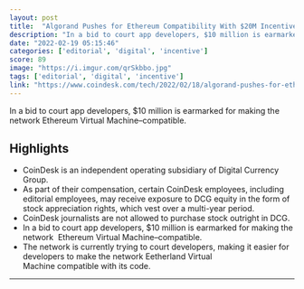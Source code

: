 ```yaml
---
layout: post
title:  "Algorand Pushes for Ethereum Compatibility With $20M Incentive Program"
description: "In a bid to court app developers, $10 million is earmarked for making the network Ethereum Virtual Machine–compatible."
date: "2022-02-19 05:15:46"
categories: ['editorial', 'digital', 'incentive']
score: 89
image: "https://i.imgur.com/qrSkbbo.jpg"
tags: ['editorial', 'digital', 'incentive']
link: "https://www.coindesk.com/tech/2022/02/18/algorand-pushes-for-ethereum-compatibility-with-20m-incentive-program/"
---
```


In a bid to court app developers, $10 million is earmarked for making the network Ethereum Virtual Machine–compatible.

## Highlights

- CoinDesk is an independent operating subsidiary of Digital Currency Group.
- As part of their compensation, certain CoinDesk employees, including editorial employees, may receive exposure to DCG equity in the form of stock appreciation rights, which vest over a multi-year period.
- CoinDesk journalists are not allowed to purchase stock outright in DCG.
- In a bid to court app developers, $10 million is earmarked for making the network  Ethereum Virtual Machine–compatible.
- The network is currently trying to court developers, making it easier for developers to make the network Eetherland Virtual Machine compatible with its code.

---
